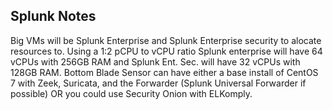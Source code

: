 ## Splunk Notes
Big VMs will be Splunk Enterprise and Splunk Enterprise security to alocate resources to.
Using a 1:2 pCPU to vCPU ratio Splunk enterprise will have 64 vCPUs with 256GB RAM and Splunk Ent. Sec. will have 32 vCPUs with 128GB RAM.
Bottom Blade Sensor can have either a base install of CentOS 7 with Zeek, Suricata, and the Forwarder (Splunk Universal Forwarder if possible)
OR you could use Security Onion with ELKomply.
